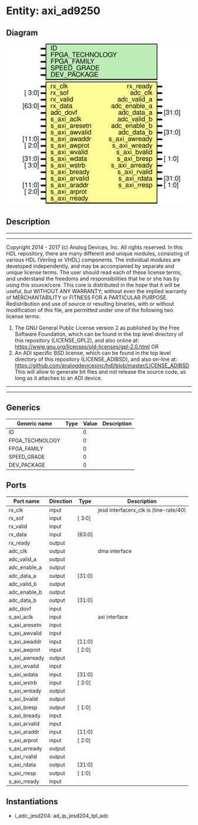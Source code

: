 # Entity: axi_ad9250

## Diagram

![Diagram](axi_ad9250.svg "Diagram")
## Description

***************************************************************************
 ***************************************************************************
 Copyright 2014 - 2017 (c) Analog Devices, Inc. All rights reserved.
 In this HDL repository, there are many different and unique modules, consisting
 of various HDL (Verilog or VHDL) components. The individual modules are
 developed independently, and may be accompanied by separate and unique license
 terms.
 The user should read each of these license terms, and understand the
 freedoms and responsibilities that he or she has by using this source/core.
 This core is distributed in the hope that it will be useful, but WITHOUT ANY
 WARRANTY; without even the implied warranty of MERCHANTABILITY or FITNESS FOR
 A PARTICULAR PURPOSE.
 Redistribution and use of source or resulting binaries, with or without modification
 of this file, are permitted under one of the following two license terms:
   1. The GNU General Public License version 2 as published by the
      Free Software Foundation, which can be found in the top level directory
      of this repository (LICENSE_GPL2), and also online at:
      <https://www.gnu.org/licenses/old-licenses/gpl-2.0.html>
 OR
   2. An ADI specific BSD license, which can be found in the top level directory
      of this repository (LICENSE_ADIBSD), and also on-line at:
      https://github.com/analogdevicesinc/hdl/blob/master/LICENSE_ADIBSD
      This will allow to generate bit files and not release the source code,
      as long as it attaches to an ADI device.
 ***************************************************************************
 ***************************************************************************
 
## Generics

| Generic name    | Type | Value | Description |
| --------------- | ---- | ----- | ----------- |
| ID              |      | 0     |             |
| FPGA_TECHNOLOGY |      | 0     |             |
| FPGA_FAMILY     |      | 0     |             |
| SPEED_GRADE     |      | 0     |             |
| DEV_PACKAGE     |      | 0     |             |
## Ports

| Port name     | Direction | Type   | Description                             |
| ------------- | --------- | ------ | --------------------------------------- |
| rx_clk        | input     |        | jesd interfacerx_clk is (line-rate/40)  |
| rx_sof        | input     | [ 3:0] |                                         |
| rx_valid      | input     |        |                                         |
| rx_data       | input     | [63:0] |                                         |
| rx_ready      | output    |        |                                         |
| adc_clk       | output    |        | dma interface                           |
| adc_valid_a   | output    |        |                                         |
| adc_enable_a  | output    |        |                                         |
| adc_data_a    | output    | [31:0] |                                         |
| adc_valid_b   | output    |        |                                         |
| adc_enable_b  | output    |        |                                         |
| adc_data_b    | output    | [31:0] |                                         |
| adc_dovf      | input     |        |                                         |
| s_axi_aclk    | input     |        | axi interface                           |
| s_axi_aresetn | input     |        |                                         |
| s_axi_awvalid | input     |        |                                         |
| s_axi_awaddr  | input     | [11:0] |                                         |
| s_axi_awprot  | input     | [ 2:0] |                                         |
| s_axi_awready | output    |        |                                         |
| s_axi_wvalid  | input     |        |                                         |
| s_axi_wdata   | input     | [31:0] |                                         |
| s_axi_wstrb   | input     | [ 3:0] |                                         |
| s_axi_wready  | output    |        |                                         |
| s_axi_bvalid  | output    |        |                                         |
| s_axi_bresp   | output    | [ 1:0] |                                         |
| s_axi_bready  | input     |        |                                         |
| s_axi_arvalid | input     |        |                                         |
| s_axi_araddr  | input     | [11:0] |                                         |
| s_axi_arprot  | input     | [ 2:0] |                                         |
| s_axi_arready | output    |        |                                         |
| s_axi_rvalid  | output    |        |                                         |
| s_axi_rdata   | output    | [31:0] |                                         |
| s_axi_rresp   | output    | [ 1:0] |                                         |
| s_axi_rready  | input     |        |                                         |
## Instantiations

- i_adc_jesd204: ad_ip_jesd204_tpl_adc
